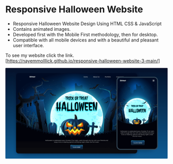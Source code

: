 # Responsive Halloween Website 

- Responsive Halloween Website Design Using HTML CSS & JavaScript
- Contains animated images.
- Developed first with the Mobile First methodology, then for desktop.
- Compatible with all mobile devices and with a beautiful and pleasant user interface.

To see my website click the link. [https://nayemmolllick.github.io/responsive-halloween-website-3-main/]

![preview img](/preview.png)
